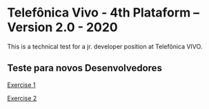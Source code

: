 # Telefônica Vivo - 4th Plataform – Version 2.0 - 2020

This is a technical test for a jr. developer position at Telefônica VIVO. 

## Teste para novos Desenvolvedores 

[Exercise 1](https://github.com/jaguilarodrigues/vivo_test/blob/main/ex01/README.md "README of exercise 1")


[Exercise 2](https://github.com/jaguilarodrigues/vivo_test/blob/main/ex02/README.md "README of exercise 2")
